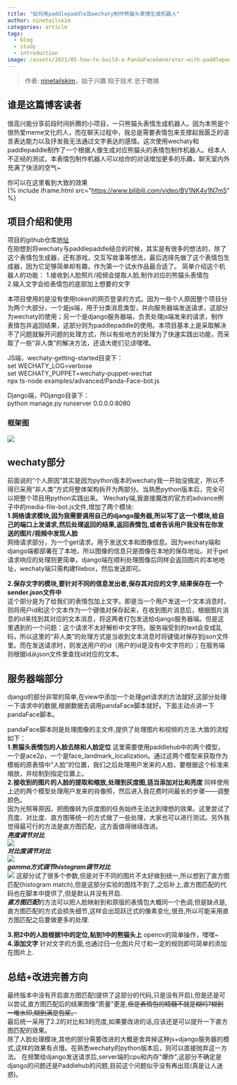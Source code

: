 ```yaml
---
title: "如何用paddlepaddle及wechaty制作熊猫头表情生成机器人"
author: ninetailskim
categories: article
tags:
  - blog
  - study
  - introduction
image: /assets/2021/05-how-to-build-a-PandaFaceGenerator-with-paddlepaddle/ShutUpAndKissMe.jpg
---
```


> 作者: [ninetailskim](https://github.com/ninetailskim/)，始于兴趣 陷于技术 忠于瞎搞   
      
## 谁是这篇博客读者
   
很高兴能分享前段时间折腾的小项目，一只熊猫头表情生成机器人。因为本熊是个很热爱meme文化的人，而在聊天过程中，我总是需要表情包来支撑起我匮乏的语言表达能力以及抒发我无法通过文字表达的感情。这次使用wechaty和paddlepaddle制作了一个根据人像生成对应熊猫头的表情包制作机器人。经本人不正经的测试，本表情包制作机器人可以给你的对话增加更多的乐趣，聊天室内外充满了快活的空气~   
   
你可以在这里看到大致的效果      
{% include iframe.html src="https://www.bilibili.com/video/BV1NK4y1N7m5" %}   
   
## 项目介绍和使用   
   
项目的github仓库[地址](https://github.com/ninetailskim/PandaFaceGenerator)   
在刚想到将wechaty与paddlepaddle结合的时候，其实是有很多的想法的，除了这个表情包生成器，还有游戏，交互写故事等想法，最后选择先做了这个表情包生成器，因为它足够简单却有趣，作为第一个试水作品最合适了。
简单介绍这个机器人的功能：
1.接收到人脸照片/视频会提取人脸,制作对应的熊猫头表情包   
2.输入文字会给表情包的底部加上想要的文字   
      
本项目使用的是没有使用token的网页登录的方式。因为一些个人原因整个项目分为两个大部分，一个是js端，用于分类消息类型，并向服务器端发送请求，这部分为wechaty的使用；另一个是django服务器端，负责处理js端发来的请求，制作表情包并返回结果，这部分则为paddlepaddle的使用。本项目基本上是采取解决不了问题就躲开问题的处理方式，所以有些地方的处理为了快速实践出功能，而采取了一些“非人类”的解决方法，还请大佬们见谅嘿嘿。
   
JS端，wechaty-getting-started目录下：   
set WECHATY_LOG=verbose   
set WECHATY_PUPPET=wechaty-puppet-wechat   
npx ts-node examples/advanced/Panda-Face-bot.js   
   
Django端，PDjango目录下：   
python manage.py runserver 0.0.0.0:8080   
   
### 框架图
![](https://ai-studio-static-online.cdn.bcebos.com/05d27434542e4bf29a80d451a4c993c972c8ab6a5e6948438fc5c7b287bf90ab)
   
## wechaty部分
前面说的“个人原因”其实是因为python版本的wechaty我一开始没搞定，所以不得已采用“非人类”方式将整体架构拆开为两部分。当熟悉python版本后，完全可以把整个项目用python实践出来。
Wechaty端,我直接魔改的官方的advance例子中的media-file-bot.js文件,增加了两个模块:    
**1.网络请求模块,因为我需要调用自己的django服务器,所以写了这一个模块,给自己的端口上发请求,然后处理返回的结果,返回表情包,或者告诉用户我没有在你发送的图片/视频中发现人脸**    
网络请求部分，为一个get请求。用于发送文本和图像信息。因为wechaty端和django端都部署在了本地，所以图像的信息只是图像在本地的保存地址。对于get请求响应的处理则更简单，django端在顺利处理图像后同样会返回图片的本地地址，wechaty端只需构建filebox，然后发送即可。
   
**2.保存文字的模块,要针对不同的信息发出者,保存其对应的文字,结果保存在一个sender.json文件中**   
这个部分是为了给我们的表情包加上文字。即是当一个用户发送一个文本消息时，则将用户id和这个文本作为一个键值对保存起来，在收到图片消息后，根据图片消息的id来找到其对应的文本消息，将这两者打包发送给django服务器端。但是这里遇到的一个问题：这个请求不太好解析中文字符。服务端受到的text会变成乱码，所以这里的“非人类”的处理方式是当收到文本消息时将键值对保存到json文件里。而在发送请求时，则发送用户的id（用户的id是没有中文字符的）；在服务端则根据id从json文件里查找id对应的文本。   
   
## 服务器端部分   
django的部分非常的简单,在view中添加一个处理get请求的方法就好,这部分处理一下请求中的数据,根据数据去调用pandaFace脚本就好。下面主动点讲一下pandaFace脚本。   
   
pandaFace脚本则是处理图像的主文件,提供了处理图片和视频的方法.大致的流程如下：   
**1.熊猫头表情包的人脸去除和人脸定位**
这里需要使用paddlehub中的两个模型，一个是ace2p，一个是face_landmark_localization。通过这两个模型来获取作为模板的原表情中“人脸”的位置，我们之后处理用户发来的人脸，要根据这个标准来缩放，并绘制到指定位置上。   
**2.接收到的图片的人脸的提取和缩放,处理到灰度图,适当添加对比和亮度**
同样使用上述的两个模型处理用户发来的肖像照，然后进入我花费时间最长的步骤——调整颜色。   
因为光照等原因，把图像转为灰度图的任务始终无法达到理想的效果。这里尝试了亮度、对比度、直方图等统一的方式做了一些处理，大家也可以进行测试。另外我觉得最可行的方法是直方图匹配，这方面值得继续改进。   
***亮度调节对比***   
![](https://ai-studio-static-online.cdn.bcebos.com/8a9086cf256c4bb5969c847d1fdd8581fb614935966f49feb2bac2d74722f75b)   
***对比度调节对比***    
![](https://ai-studio-static-online.cdn.bcebos.com/98f037bc672f4ebb9226f7aeb7e3a522cd1637220f7045e59d807c262d47b3a9)    
***gamma方式调节histogram调节对比***    
![](https://ai-studio-static-online.cdn.bcebos.com/92a7c02f5f354539bb2afd95c6a9e01bd548488a241b49658a799561a37880bb)
这部分试了很多个参数,但是对于不同的图片不太好做到统一,所以想到了直方图匹配(histogram match),但是这部分实验的图找不到了,之后补上,直方图匹配的代码也在脚本中提供了,但是默认并没有开启.      
***直方图匹配***的方法可以把人脸映射到和原版的表情包大概同一个色调,但是缺点是,直方图匹配的方式会损失细节,这样会出现跃迁式的像素变化,很丑,所以可能采用直方图匹配之后要做更多的处理.   
      
**3.把2中的人脸根据1中的定位,贴到1中的熊猫头上**
opencv的简单操作，嘿嘿~   
**4.添加文字**
针对文字的方面,也通过归一化图片尺寸和一定的规则即可简单的添加在图片上.   
   
## 总结+改进完善方向    
最终版本中没有开启直方图匹配(提供了这部分的代码,只是没有开启),但是还是可以尝试,直方图匹配后的结果图像"质量"更差,~~但是表情包的精髓不就是糊吗?糊到一堆水印,糊到满是包浆。~~   
最后统一采用了2.2的对比和3的亮度,如果要改进的话,应该还是可以提升一下直方图匹配的效果。   
除了人脸处理模块,其他的部分需要改进的大概是舍弃掉这种js+django服务器的模式,这样的效果有点慢。在熟悉wechaty的python版本后，则可以直接抛弃这一方法。
在频繁给django发送请求后,server端的cpu和内存"爆炸",这部分不确定是django的问题还是Paddlehub的问题,目前这个问题似乎没有再出现(真是让人迷惑)。
